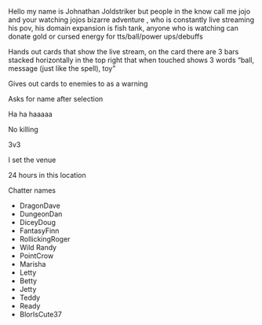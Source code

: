 Hello my name is Johnathan Joldstriker but people in the know call me jojo and your watching jojos bizarre adventure , who is constantly live streaming his pov, his domain expansion is fish tank, anyone who is watching can donate gold or cursed energy for tts/ball/power ups/debuffs

Hands out cards that show the live stream, on the card there are 3 bars stacked horizontally in the top right that when touched shows 3 words “ball, message (just like the spell), toy”

Gives out cards to enemies to as a warning 

Asks for name after selection 

Ha ha haaaaa

No killing

3v3

I set the venue

24 hours in this location

Chatter names

- DragonDave
- DungeonDan
- DiceyDoug
- FantasyFinn
- RollickingRoger
- Wild Randy 
- PointCrow
- Marisha 
- Letty 
- Betty
- Jetty
- Teddy
- Ready
- BlorIsCute37